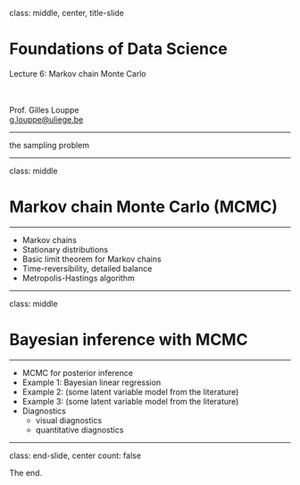 class: middle, center, title-slide

# Foundations of Data Science

Lecture 6: Markov chain Monte Carlo

<br><br>
Prof. Gilles Louppe<br>
[g.louppe@uliege.be](g.louppe@uliege.be)

---

the sampling problem

---

class: middle 

# Markov chain Monte Carlo (MCMC)

---

- Markov chains 
- Stationary distributions
- Basic limit theorem for Markov chains
- Time-reversibility, detailed balance
- Metropolis-Hastings algorithm

---

class: middle

# Bayesian inference with MCMC

---

- MCMC for posterior inference
- Example 1: Bayesian linear regression
- Example 2: (some latent variable model from the literature)
- Example 3: (some latent variable model from the literature)
- Diagnostics
    - visual diagnostics
    - quantitative diagnostics

---

class: end-slide, center
count: false

The end.
